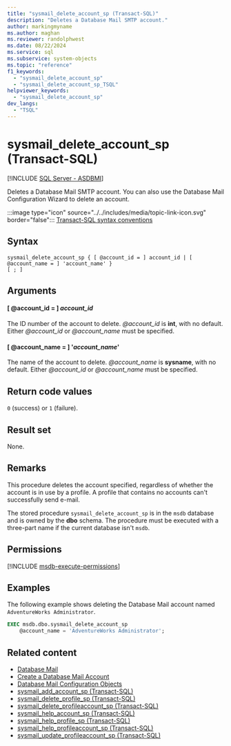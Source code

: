 ```yaml
---
title: "sysmail_delete_account_sp (Transact-SQL)"
description: "Deletes a Database Mail SMTP account."
author: markingmyname
ms.author: maghan
ms.reviewer: randolphwest
ms.date: 08/22/2024
ms.service: sql
ms.subservice: system-objects
ms.topic: "reference"
f1_keywords:
  - "sysmail_delete_account_sp"
  - "sysmail_delete_account_sp_TSQL"
helpviewer_keywords:
  - "sysmail_delete_account_sp"
dev_langs:
  - "TSQL"
---
```

# sysmail_delete_account_sp (Transact-SQL)

[!INCLUDE [SQL Server - ASDBMI](../../includes/applies-to-version/sql-asdbmi.md)]

Deletes a Database Mail SMTP account. You can also use the Database Mail Configuration Wizard to delete an account.

:::image type="icon" source="../../includes/media/topic-link-icon.svg" border="false"::: [Transact-SQL syntax conventions](../../t-sql/language-elements/transact-sql-syntax-conventions-transact-sql.md)

## Syntax

```syntaxsql
sysmail_delete_account_sp { [ @account_id = ] account_id | [ @account_name = ] 'account_name' }
[ ; ]
```

## Arguments

#### [ @account_id = ] *account_id*

The ID number of the account to delete. *@account_id* is **int**, with no default. Either *@account_id* or *@account_name* must be specified.

#### [ @account_name = ] '*account_name*'

The name of the account to delete. *@account_name* is **sysname**, with no default. Either *@account_id* or *@account_name* must be specified.

## Return code values

`0` (success) or `1` (failure).

## Result set

None.

## Remarks

This procedure deletes the account specified, regardless of whether the account is in use by a profile. A profile that contains no accounts can't successfully send e-mail.

The stored procedure `sysmail_delete_account_sp` is in the `msdb` database and is owned by the **dbo** schema. The procedure must be executed with a three-part name if the current database isn't `msdb`.

## Permissions

[!INCLUDE [msdb-execute-permissions](../../includes/msdb-execute-permissions.md)]

## Examples

The following example shows deleting the Database Mail account named `AdventureWorks Administrator`.

```sql
EXEC msdb.dbo.sysmail_delete_account_sp
    @account_name = 'AdventureWorks Administrator';
```

## Related content

- [Database Mail](../database-mail/database-mail.md)
- [Create a Database Mail Account](../database-mail/create-a-database-mail-account.md)
- [Database Mail Configuration Objects](../database-mail/database-mail-configuration-objects.md)
- [sysmail_add_account_sp (Transact-SQL)](sysmail-add-account-sp-transact-sql.md)
- [sysmail_delete_profile_sp (Transact-SQL)](sysmail-delete-profile-sp-transact-sql.md)
- [sysmail_delete_profileaccount_sp (Transact-SQL)](sysmail-delete-profileaccount-sp-transact-sql.md)
- [sysmail_help_account_sp (Transact-SQL)](sysmail-help-account-sp-transact-sql.md)
- [sysmail_help_profile_sp (Transact-SQL)](sysmail-help-profile-sp-transact-sql.md)
- [sysmail_help_profileaccount_sp (Transact-SQL)](sysmail-help-profileaccount-sp-transact-sql.md)
- [sysmail_update_profileaccount_sp (Transact-SQL)](sysmail-update-profileaccount-sp-transact-sql.md)
